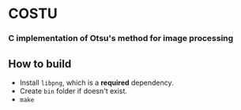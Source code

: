 # COSTU
### C implementation of Otsu's method for image processing

## How to build
- Install `libpng`, which is a **required** dependency.
- Create `bin` folder if doesn't exist. 
- `make`